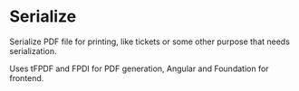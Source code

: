 # Serialize

Serialize PDF file for printing, like tickets or some other purpose that needs serialization.

Uses tFPDF and FPDI for PDF generation, Angular and Foundation for frontend.

